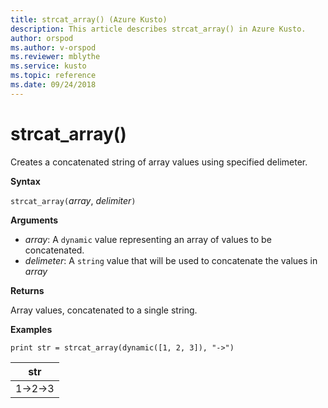 ```yaml
---
title: strcat_array() (Azure Kusto)
description: This article describes strcat_array() in Azure Kusto.
author: orspod
ms.author: v-orspod
ms.reviewer: mblythe
ms.service: kusto
ms.topic: reference
ms.date: 09/24/2018
---
```

# strcat_array()

Creates a concatenated string of array values using specified delimeter.
    
**Syntax**

`strcat_array(`*array*, *delimiter*`)`

**Arguments**

* *array*: A `dynamic` value representing an array of values to be concatenated.
* *delimeter*: A `string` value that will be used to concatenate the values in *array*

**Returns**

Array values, concatenated to a single string.

**Examples**
  
```kusto
print str = strcat_array(dynamic([1, 2, 3]), "->")
```

|str|
|---|
|1->2->3|